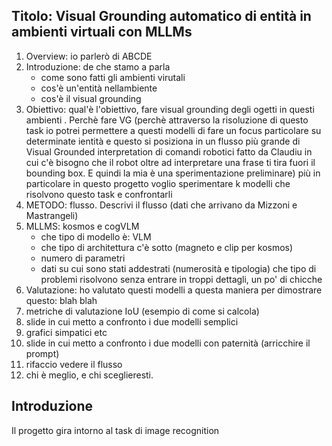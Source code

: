 ## Titolo: Visual Grounding automatico di entità in ambienti virtuali con MLLMs

1. Overview: io parlerò di ABCDE
2. Introduzione: de che stamo a parla
	- come sono fatti gli ambienti virutali
	- cos'è un'entità nellambiente
	- cos'è il visual grounding
3. Obiettivo: qual'è l'obiettivo, fare visual grounding degli ogetti in questi ambienti . Perchè fare VG (perchè attraverso la risoluzione di questo task io potrei permettere a questi modelli di fare un focus particolare su determinate ientità e questo si posiziona in un flusso più grande di Visual Grounded interpretation  di comandi robotici fatto da Claudiu in cui c'è bisogno che il robot oltre ad interpretare una frase ti tira fuori il bounding box. E quindi la mia è una sperimentazione preliminare) più in particolare in questo progetto voglio  sperimentare k modelli che risolvono questo task e confrontarli
4. METODO: flusso. Descrivi il flusso (dati che arrivano da Mizzoni e Mastrangeli)
5. MLLMS: kosmos e cogVLM
	- che tipo di modello è: VLM 
	- che tipo di architettura c'è sotto (magneto e clip per kosmos) 
	- numero di parametri
	- dati su cui sono stati addestrati (numerosità e tipologia) che tipo di problemi risolvono senza entrare in troppi dettagli, un po' di chicche
6. Valutazione: ho valutato questi modelli a questa maniera per dimostrare questo: blah blah
7. metriche di valutazione IoU (esempio di come si calcola)
8. slide in cui metto a confronto i due modelli semplici
9. grafici simpatici etc
10. slide in cui metto a confronto i due modelli con paternità (arricchire il prompt)
11. rifaccio vedere il flusso
12. chi è meglio, e chi sceglieresti.


## Introduzione
Il progetto gira intorno al task di image recognition